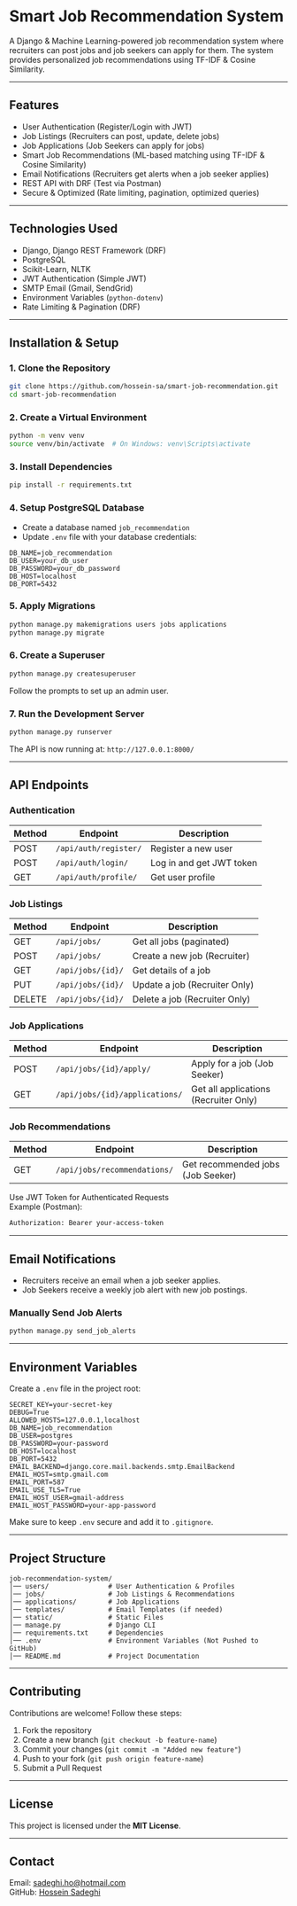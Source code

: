 # Smart Job Recommendation System

A Django & Machine Learning-powered job recommendation system where recruiters can post jobs and job seekers can apply for them. The system provides personalized job recommendations using TF-IDF & Cosine Similarity.

---

## Features
- User Authentication (Register/Login with JWT)
- Job Listings (Recruiters can post, update, delete jobs)
- Job Applications (Job Seekers can apply for jobs)
- Smart Job Recommendations (ML-based matching using TF-IDF & Cosine Similarity)
- Email Notifications (Recruiters get alerts when a job seeker applies)
- REST API with DRF (Test via Postman)
- Secure & Optimized (Rate limiting, pagination, optimized queries)

---

## Technologies Used
- Django, Django REST Framework (DRF)
- PostgreSQL
- Scikit-Learn, NLTK
- JWT Authentication (Simple JWT)
- SMTP Email (Gmail, SendGrid)
- Environment Variables (`python-dotenv`)
- Rate Limiting & Pagination (DRF)

---

## Installation & Setup

### 1. Clone the Repository
```sh
git clone https://github.com/hossein-sa/smart-job-recommendation.git
cd smart-job-recommendation
```

### 2. Create a Virtual Environment
```sh
python -m venv venv
source venv/bin/activate  # On Windows: venv\Scripts\activate
```

### 3. Install Dependencies
```sh
pip install -r requirements.txt
```

### 4. Setup PostgreSQL Database
- Create a database named `job_recommendation`
- Update `.env` file with your database credentials:
```
DB_NAME=job_recommendation
DB_USER=your_db_user
DB_PASSWORD=your_db_password
DB_HOST=localhost
DB_PORT=5432
```

### 5. Apply Migrations
```sh
python manage.py makemigrations users jobs applications
python manage.py migrate
```

### 6. Create a Superuser
```sh
python manage.py createsuperuser
```
Follow the prompts to set up an admin user.

### 7. Run the Development Server
```sh
python manage.py runserver
```
The API is now running at: `http://127.0.0.1:8000/`

---

## API Endpoints

### Authentication
| Method | Endpoint              | Description             |
|--------|-----------------------|-------------------------|
| POST   | `/api/auth/register/` | Register a new user     |
| POST   | `/api/auth/login/`    | Log in and get JWT token |
| GET    | `/api/auth/profile/`  | Get user profile       |

### Job Listings
| Method | Endpoint          | Description                   |
|--------|-------------------|-------------------------------|
| GET    | `/api/jobs/`      | Get all jobs (paginated)      |
| POST   | `/api/jobs/`      | Create a new job (Recruiter)  |
| GET    | `/api/jobs/{id}/` | Get details of a job          |
| PUT    | `/api/jobs/{id}/` | Update a job (Recruiter Only) |
| DELETE | `/api/jobs/{id}/` | Delete a job (Recruiter Only) |

### Job Applications
| Method | Endpoint                  | Description                      |
|--------|---------------------------|----------------------------------|
| POST   | `/api/jobs/{id}/apply/`    | Apply for a job (Job Seeker)     |
| GET    | `/api/jobs/{id}/applications/` | Get all applications (Recruiter Only) |

### Job Recommendations
| Method | Endpoint                     | Description                         |
|--------|------------------------------|-------------------------------------|
| GET    | `/api/jobs/recommendations/` | Get recommended jobs (Job Seeker)  |

Use JWT Token for Authenticated Requests  
Example (Postman):
```sh
Authorization: Bearer your-access-token
```

---

## Email Notifications
- Recruiters receive an email when a job seeker applies.
- Job Seekers receive a weekly job alert with new job postings.

### Manually Send Job Alerts
```sh
python manage.py send_job_alerts
```

---

## Environment Variables
Create a `.env` file in the project root:
```
SECRET_KEY=your-secret-key
DEBUG=True
ALLOWED_HOSTS=127.0.0.1,localhost
DB_NAME=job_recommendation
DB_USER=postgres
DB_PASSWORD=your-password
DB_HOST=localhost
DB_PORT=5432
EMAIL_BACKEND=django.core.mail.backends.smtp.EmailBackend
EMAIL_HOST=smtp.gmail.com
EMAIL_PORT=587
EMAIL_USE_TLS=True
EMAIL_HOST_USER=gmail-address
EMAIL_HOST_PASSWORD=your-app-password
```
Make sure to keep `.env` secure and add it to `.gitignore`.

---

## Project Structure
```
job-recommendation-system/
│── users/               # User Authentication & Profiles
│── jobs/                # Job Listings & Recommendations
│── applications/        # Job Applications
│── templates/           # Email Templates (if needed)
│── static/              # Static Files
│── manage.py            # Django CLI
│── requirements.txt     # Dependencies
│── .env                 # Environment Variables (Not Pushed to GitHub)
│── README.md            # Project Documentation
```

---

## Contributing
Contributions are welcome! Follow these steps:  
1. Fork the repository  
2. Create a new branch (`git checkout -b feature-name`)  
3. Commit your changes (`git commit -m "Added new feature"`)  
4. Push to your fork (`git push origin feature-name`)  
5. Submit a Pull Request  

---

## License
This project is licensed under the **MIT License**.

---

## Contact
Email: sadeghi.ho@hotmail.com  
GitHub: [Hossein Sadeghi](https://github.com/hossein-sa)  
